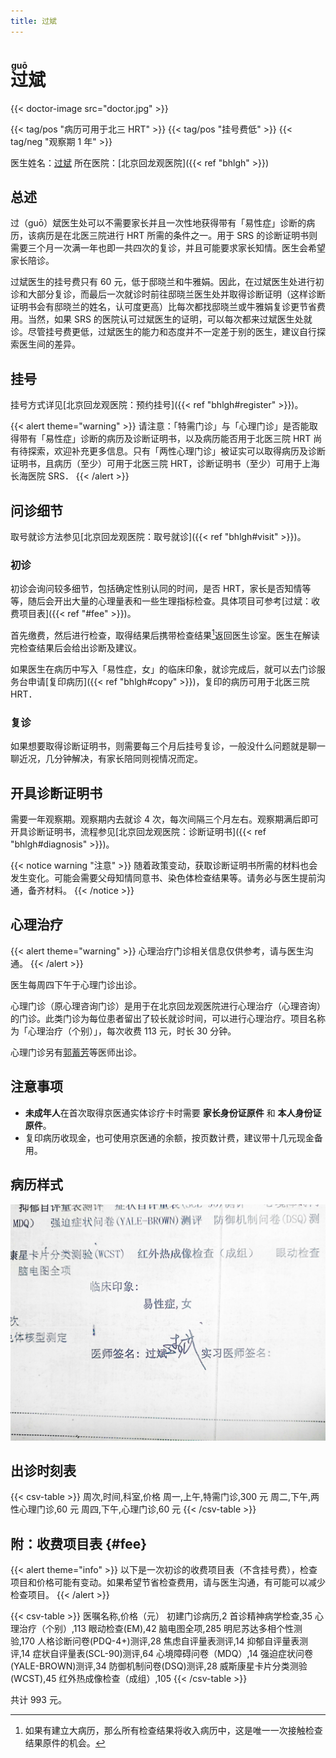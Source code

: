 ```yaml
---
title: 过斌
---
```


# <ruby>过<rt>guō</rt></ruby>斌

{{< doctor-image src="doctor.jpg" >}}

{{< tag/pos "病历可用于北三 HRT" >}} {{< tag/pos "挂号费低" >}} {{< tag/neg "观察期 1 年" >}}

医生姓名：[过斌](https://www.haodf.com/doctor/238890.html)
所在医院：[北京回龙观医院]({{< ref "bhlgh" >}})

## 总述

过（guō）斌医生处可以不需要家长并且一次性地获得带有「易性症」诊断的病历，该病历是在北医三院进行 HRT 所需的条件之一。用于 SRS 的诊断证明书则需要三个月一次满一年也即一共四次的复诊，并且可能要求家长知情。医生会希望家长陪诊。

过斌医生的挂号费只有 60 元，低于邸晓兰和牛雅娟。因此，在过斌医生处进行初诊和大部分复诊，而最后一次就诊时前往邸晓兰医生处并取得诊断证明（这样诊断证明书会有邸晓兰的姓名，认可度更高）比每次都找邸晓兰或牛雅娟复诊更节省费用。当然，如果 SRS 的医院认可过斌医生的证明，可以每次都来过斌医生处就诊。尽管挂号费更低，过斌医生的能力和态度并不一定差于别的医生，建议自行探索医生间的差异。

## 挂号

挂号方式详见[北京回龙观医院：预约挂号]({{< ref "bhlgh#register" >}})。

{{< alert theme="warning" >}}
请注意：「特需门诊」与「心理门诊」是否能取得带有「易性症」诊断的病历及诊断证明书，以及病历能否用于北医三院 HRT 尚有待探索，欢迎补充更多信息。只有「两性心理门诊」被证实可以取得病历及诊断证明书，且病历（至少）可用于北医三院 HRT，诊断证明书（至少）可用于上海长海医院 SRS．
{{< /alert >}}

## 问诊细节

取号就诊方法参见[北京回龙观医院：取号就诊]({{< ref "bhlgh#visit" >}})。

### 初诊

初诊会询问较多细节，包括确定性别认同的时间，是否 HRT，家长是否知情等等，随后会开出大量的心理量表和一些生理指标检查。具体项目可参考[过斌：收费项目表]({{< ref "#fee" >}})。

首先缴费，然后进行检查，取得结果后携带检查结果[^1]返回医生诊室。医生在解读完检查结果后会给出诊断及建议。

如果医生在病历中写入「易性症，女」的临床印象，就诊完成后，就可以去门诊服务台申请[复印病历]({{< ref "bhlgh#copy" >}})，复印的病历可用于北医三院 HRT．

### 复诊

如果想要取得诊断证明书，则需要每三个月后挂号复诊，一般没什么问题就是聊一聊近况，几分钟解决，有家长陪同则视情况而定。

## 开具诊断证明书

需要一年观察期。观察期内去就诊 4 次，每次间隔三个月左右。观察期满后即可开具诊断证明书，流程参见[北京回龙观医院：诊断证明书]({{< ref "bhlgh#diagnosis" >}})。

{{< notice warning "注意" >}}
随着政策变动，获取诊断证明书所需的材料也会发生变化。可能会需要父母知情同意书、染色体检查结果等。请务必与医生提前沟通，备齐材料。
{{< /notice >}}

## 心理治疗

{{< alert theme="warning" >}}
心理治疗门诊相关信息仅供参考，请与医生沟通。
{{< /alert >}}

医生每周四下午于心理门诊出诊。

心理门诊（原心理咨询门诊）是用于在北京回龙观医院进行心理治疗（心理咨询）的门诊。此类门诊为每位患者留出了较长就诊时间，可以进行心理治疗。项目名称为「心理治疗（个别）」，每次收费 113 元，时长 30 分钟。

心理门诊另有[郭蓄芳](https://www.haodf.com/doctor/7469.html)等医师出诊。

## 注意事项

- **未成年人**在首次取得京医通实体诊疗卡时需要 **家长身份证原件** 和 **本人身份证原件**。
- 复印病历收现金，也可使用京医通的余额，按页数计费，建议带十几元现金备用。

## 病历样式

![病历](copy.jpg)

## 出诊时刻表

{{< csv-table >}}
周次,时间,科室,价格
周一,上午,特需门诊,300 元
周二,下午,两性心理门诊,60 元
周四,下午,心理门诊,60 元
{{< /csv-table >}}

## 附：收费项目表 {#fee}

{{< alert theme="info" >}}
以下是一次初诊的收费项目表（不含挂号费），检查项目和价格可能有变动。如果希望节省检查费用，请与医生沟通，有可能可以减少检查项目。
{{< /alert >}}

<!--以下表格内英文括号为有意为之，请勿修改-->
{{< csv-table >}}
医嘱名称,价格（元）
初建门诊病历,2
首诊精神病学检查,35
心理治疗（个别）,113
眼动检查(EM),42
脑电图全项,285
明尼苏达多相个性测验,170
人格诊断问卷(PDQ-4+)测评,28
焦虑自评量表测评,14
抑郁自评量表测评,14
症状自评量表(SCL-90)测评,64
心境障碍问卷（MDQ）,14
强迫症状问卷(YALE-BROWN)测评,34
防御机制问卷(DSQ)测评,28
威斯康星卡片分类测验(WCST),45
红外热成像检查（成组）,105
{{< /csv-table >}}

共计 993 元。

[^1]: 如果有建立大病历，那么所有检查结果将收入病历中，这是唯一一次接触检查结果原件的机会。
